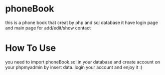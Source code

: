 # phoneBook
this is a phone book that creat by php and sql database
it have login page and main page for add/edit/show contact

# How To Use
you need to import phoneBook.sql in your database and create account on your phpmyadmin by insert data.
login your account and enjoy it :)
